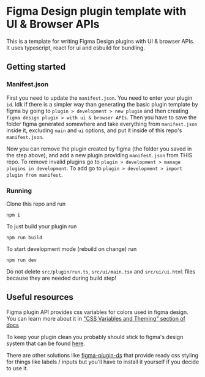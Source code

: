 # Figma Design plugin template with UI & Browser APIs

This is a template for writing Figma Design plugins with UI & browser APIs. It uses typescript, react for ui and esbuild for bundling.

## Getting started

### Manifest.json

First you need to update the `manifest.json`. You need to enter your plugin `id`. Idk if there is a simpler way than generating the basic plugin template by figma by going to `plugin > development > new plugin` and then creating `figma design plugin > with ui & browser APIs`. Then you have to save the folder figma generated somewhere and take everything from `manifest.json` inside it, excluding `main` and `ui` options, and put it inside of this repo's `manifest.json`.

Now you can remove the plugin created by figma (the folder you saved in the step above), and add a new plugin providing `manifest.json` from THIS repo. To remove invalid plugins go to `plugin > development > manage plugins in development`. To add go to `plugin > development > import plugin from manifest`.

### Running

Clone this repo and run

```
npm i
```

To just build your plugin run

```
npm run build
```

To start development mode (rebuild on change) run

```
npm run dev
```

Do not delete `src/plugin/run.ts`, `src/ui/main.tsx` and `src/ui/ui.html` files because they are needed during build step!

## Useful resources

Figma plugin API provides css variables for colors used in figma design. You can learn more about it in ["CSS Variables and Theming" section of docs](https://www.figma.com/plugin-docs/css-variables)

To keep your plugin clean you probably should stick to figma's design system that can be found [here](https://www.figma.com/file/Gj9iMcTbFbHrFq1ZWbDBuyc9/UI2%3A-Figma's-Design-System?node-id=0%3A11724).

There are other solutions like [figma-plugin-ds](https://github.com/thomas-lowry/figma-plugin-ds) that provide ready css styling for things like labels / inputs but you'll have to install it yourself if you decide to use it.
